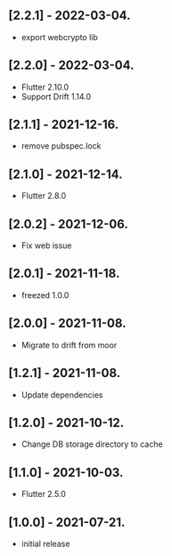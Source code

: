 ## [2.2.1] - 2022-03-04.

* export webcrypto lib

## [2.2.0] - 2022-03-04.

* Flutter 2.10.0
* Support Drift 1.14.0

## [2.1.1] - 2021-12-16.

* remove pubspec.lock

## [2.1.0] - 2021-12-14.

* Flutter 2.8.0

## [2.0.2] - 2021-12-06.

* Fix web issue

## [2.0.1] - 2021-11-18.

* freezed 1.0.0

## [2.0.0] - 2021-11-08.

* Migrate to drift from moor

## [1.2.1] - 2021-11-08.

* Update dependencies

## [1.2.0] - 2021-10-12.

* Change DB storage directory to cache

## [1.1.0] - 2021-10-03.

* Flutter 2.5.0

## [1.0.0] - 2021-07-21.

* initial release
